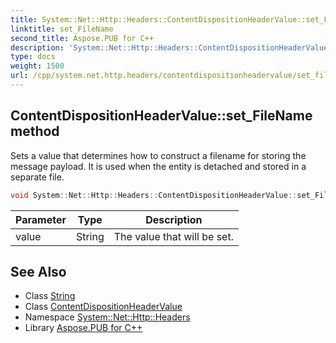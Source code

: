 ```yaml
---
title: System::Net::Http::Headers::ContentDispositionHeaderValue::set_FileName method
linktitle: set_FileName
second_title: Aspose.PUB for C++
description: 'System::Net::Http::Headers::ContentDispositionHeaderValue::set_FileName method. Sets a value that determines how to construct a filename for storing the message payload. It is used when the entity is detached and stored in a separate file in C++.'
type: docs
weight: 1500
url: /cpp/system.net.http.headers/contentdispositionheadervalue/set_filename/
---
```

## ContentDispositionHeaderValue::set_FileName method


Sets a value that determines how to construct a filename for storing the message payload. It is used when the entity is detached and stored in a separate file.

```cpp
void System::Net::Http::Headers::ContentDispositionHeaderValue::set_FileName(String value)
```


| Parameter | Type | Description |
| --- | --- | --- |
| value | String | The value that will be set. |

## See Also

* Class [String](../../../system/string/)
* Class [ContentDispositionHeaderValue](../)
* Namespace [System::Net::Http::Headers](../../)
* Library [Aspose.PUB for C++](../../../)
